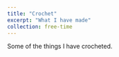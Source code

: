 ```yaml
---
title: "Crochet"
excerpt: "What I have made"
collection: free-time
---
```


Some of the things I have crocheted.
